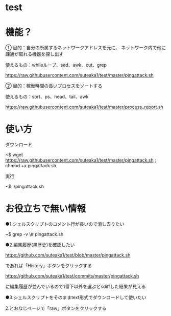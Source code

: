 # test

# 機能？
①
目的：自分の所属するネットワークアドレスを元に、
ネットワーク内で他に疎通が取れる機器を探し出す


使えるもの：whileループ、sed、awk、cut、grep


https://raw.githubusercontent.com/suteaka1/test/master/pingattack.sh

②
目的：稼働時間の長いプロセスをソートする


使えるもの：sort、ps、head、tail、awk


https://raw.githubusercontent.com/suteaka1/test/master/process_report.sh

# 使い方
ダウンロード


~$ wget https://raw.githubusercontent.com/suteaka1/test/master/pingattack.sh ; chmod +x pingattack.sh


実行


~$ ./pingattack.sh



# お役立ちで無い情報

●1.シェルスクリプトのコメント行が長いので消し去りたい
 
 ~$ grep -v \\# pingattack.sh
 
●2.編集履歴(黒歴史)を確認したい

https://github.com/suteaka1/test/blob/master/pingattack.sh

であれば「History」ボタンをクリックする

https://github.com/suteaka1/test/commits/master/pingattack.sh

に編集履歴が並んでいるので1番下以外を選ぶとsdiffした結果が見える

●3.シェルスクリプトをそのままtext形式でダウンロードして使いたい

 2.とおなじページで「raw」ボタンをクリックする
